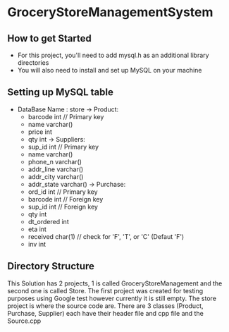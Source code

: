 # GroceryStoreManagementSystem

## How to get Started
- For this project, you'll need to add mysql.h as an additional library directories
- You will also need to install and set up MySQL on your machine

## Setting up MySQL table
- DataBase Name : store
-> Product:
  - barcode int // Primary key
  - name varchar()
  - price int
  - qty int
 -> Suppliers:
  - sup_id int // Primary key
  - name varchar()
  - phone_n varchar()
  - addr_line varchar()
  - addr_city varchar()
  - addr_state varchar()
 -> Purchase:
  - ord_id int // Primary key
  - barcode int // Foreign key
  - sup_id int // Foreign key
  - qty int
  - dt_ordered int
  - eta int
  - received char(1) // check for 'F', 'T', or 'C' (Defaut 'F')
  - inv int

## Directory Structure
This Solution has 2 projects, 1 is called GroceryStoreManagement and the second one is called Store. The first project was created for testing purposes using Google test however currently it is still empty. 
The store project is where the source code are. There are 3 classes (Product, Purchase, Supplier) each have their header file and cpp file and the Source.cpp
